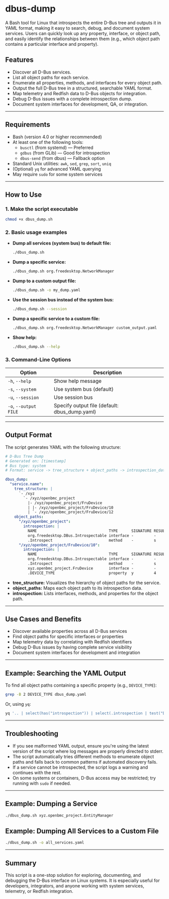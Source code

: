 # dbus-dump
A Bash tool for Linux that introspects the entire D-Bus tree and outputs it in YAML format, making it easy to search, debug, and document system services. Users can quickly look up any property, interface, or object path, and easily identify the relationships between them (e.g., which object path contains a particular interface and property).

## Features
- Discover all D-Bus services.
- List all object paths for each service.
- Enumerate all properties, methods, and interfaces for every object path.
- Output the full D-Bus tree in a structured, searchable YAML format.
- Map telemetry and Redfish data to D-Bus objects for integration.
- Debug D-Bus issues with a complete introspection dump.
- Document system interfaces for development, QA, or integration.

---

## Requirements
- Bash (version 4.0 or higher recommended)
- At least one of the following tools:
  - `busctl` (from systemd) — Preferred
  - `gdbus` (from GLib) — Good for introspection
  - `dbus-send` (from dbus) — Fallback option
- Standard Unix utilities: `awk`, `sed`, `grep`, `sort`, `uniq`
- (Optional) `yq` for advanced YAML querying
- May require `sudo` for some system services

---

## How to Use

### 1. Make the script executable
```bash
chmod +x dbus_dump.sh
```

### 2. Basic usage examples
- **Dump all services (system bus) to default file:**
  ```bash
  ./dbus_dump.sh
  ```
- **Dump a specific service:**
  ```bash
  ./dbus_dump.sh org.freedesktop.NetworkManager
  ```
- **Dump to a custom output file:**
  ```bash
  ./dbus_dump.sh -o my_dump.yaml
  ```
- **Use the session bus instead of the system bus:**
  ```bash
  ./dbus_dump.sh --session
  ```
- **Dump a specific service to a custom file:**
  ```bash
  ./dbus_dump.sh org.freedesktop.NetworkManager custom_output.yaml
  ```
- **Show help:**
  ```bash
  ./dbus_dump.sh --help
  ```

### 3. Command-Line Options
| Option                | Description                                  |
|-----------------------|----------------------------------------------|
| `-h`, `--help`        | Show help message                            |
| `-s`, `--system`      | Use system bus (default)                     |
| `-u`, `--session`     | Use session bus                              |
| `-o`, `--output FILE` | Specify output file (default: dbus_dump.yaml)|

---

## Output Format
The script generates YAML with the following structure:
```yaml
# D-Bus Tree Dump
# Generated on: [timestamp]
# Bus type: system
# Format: service -> tree_structure + object_paths -> introspection_data

dbus_dump:
  "service.name":
    tree_structure: |
      `- /xyz
        `- /xyz/openbmc_project
          |- /xyz/openbmc_project/FruDevice
          | |- /xyz/openbmc_project/FruDevice/10
          | `- /xyz/openbmc_project/FruDevice/12
    object_paths:
      "/xyz/openbmc_project":
        introspection: |
          NAME                                TYPE      SIGNATURE RESULT/VALUE FLAGS
          org.freedesktop.DBus.Introspectable interface -         -            -
          .Introspect                         method    -         s            -
      "/xyz/openbmc_project/FruDevice/10":
        introspection: |
          NAME                                TYPE      SIGNATURE RESULT/VALUE                           FLAGS
          org.freedesktop.DBus.Introspectable interface -         -                                      -
          .Introspect                         method    -         s                                      -
          xyz.openbmc_project.FruDevice       interface -         -                                      -
          .DEVICE_TYPE                        property  y         4                                      emits-change
```
- **tree_structure:** Visualizes the hierarchy of object paths for the service.
- **object_paths:** Maps each object path to its introspection data.
- **introspection:** Lists interfaces, methods, and properties for the object path.

---

## Use Cases and Benefits
- Discover available properties across all D-Bus services
- Find object paths for specific interfaces or properties
- Map telemetry data by correlating with Redfish identifiers
- Debug D-Bus issues by having complete service visibility
- Document system interfaces for development and integration

---

## Example: Searching the YAML Output
To find all object paths containing a specific property (e.g., `DEVICE_TYPE`):
```bash
grep -B 2 DEVICE_TYPE dbus_dump.yaml
```
Or, using `yq`:
```bash
yq '.. | select(has("introspection")) | select(.introspection | test("DEVICE_TYPE"))' dbus_dump.yaml
```

---

## Troubleshooting
- If you see malformed YAML output, ensure you're using the latest version of the script where log messages are properly directed to stderr.
- The script automatically tries different methods to enumerate object paths and falls back to common patterns if automated discovery fails.
- If a service cannot be introspected, the script logs a warning and continues with the rest.
- On some systems or containers, D-Bus access may be restricted; try running with `sudo` if needed.

---

## Example: Dumping a Service
```bash
./dbus_dump.sh xyz.openbmc_project.EntityManager
```

## Example: Dumping All Services to a Custom File
```bash
./dbus_dump.sh -o all_services.yaml
```

---

## Summary
This script is a one-stop solution for exploring, documenting, and debugging the D-Bus interface on Linux systems. It is especially useful for developers, integrators, and anyone working with system services, telemetry, or Redfish integration.

